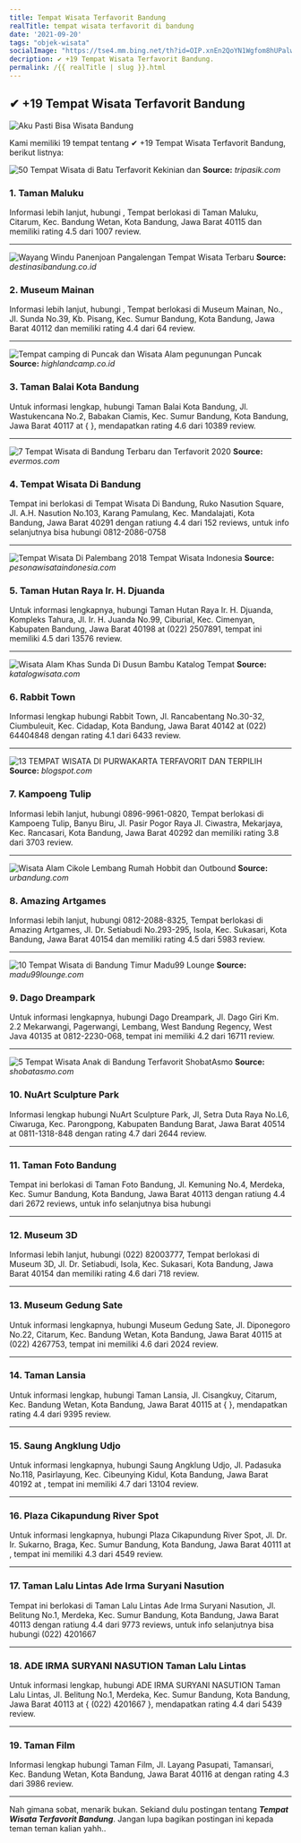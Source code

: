 ```yaml
---
title: Tempat Wisata Terfavorit Bandung
realTitle: tempat wisata terfavorit di bandung
date: '2021-09-20'
tags: "objek-wisata"
socialImage: "https://tse4.mm.bing.net/th?id=OIP.xnEn2QoYN1Wgfom8hUPalwAAAA&amp;pid=15.1"
decription: ✔ +19 Tempat Wisata Terfavorit Bandung.
permalink: /{{ realTitle | slug }}.html
---
```


## ✔ +19 Tempat Wisata Terfavorit Bandung

![Aku Pasti Bisa Wisata Bandung](https://2.bp.blogspot.com/-RgKEESd2glM/UcVMouz93HI/AAAAAAAAAdg/Cq_l-pKyonM/s1600/teropong.jpg)



Kami memiliki 19 tempat tentang ✔ +19 Tempat Wisata Terfavorit Bandung, berikut listnya:



![50 Tempat Wisata di Batu Terfavorit Kekinian dan ](https://tse1.mm.bing.net/th?id=OIP.dq0Csh3LnntzpUaTR_JzsAHaHP&amp;pid=15.1)
**Source:** _tripasik.com_


### 1. Taman Maluku



Informasi lebih lanjut, hubungi , Tempat berlokasi di Taman Maluku, Citarum, Kec. Bandung Wetan, Kota Bandung, Jawa Barat 40115 dan memiliki rating 4.5 dari 1007 review.

---


![Wayang Windu Panenjoan Pangalengan Tempat Wisata Terbaru ](https://tse3.mm.bing.net/th?id=OIP.oSIAvIHvA2s1jN2snS4B9QHaHa&amp;pid=15.1)
**Source:** _destinasibandung.co.id_


### 2. Museum Mainan



Informasi lebih lanjut, hubungi , Tempat berlokasi di Museum Mainan, No., Jl. Sunda No.39, Kb. Pisang, Kec. Sumur Bandung, Kota Bandung, Jawa Barat 40112 dan memiliki rating 4.4 dari 64 review.

---


![Tempat camping di Puncak dan Wisata Alam pegunungan Puncak](https://tse4.mm.bing.net/th?id=OIP.kboL6LpY1N2aAcBG0tHguAHaEc&amp;pid=15.1)
**Source:** _highlandcamp.co.id_


### 3. Taman Balai Kota Bandung



Untuk informasi lengkap, hubungi Taman Balai Kota Bandung, Jl. Wastukencana No.2, Babakan Ciamis, Kec. Sumur Bandung, Kota Bandung, Jawa Barat 40117 at {  }, mendapatkan rating 4.6 dari 10389 review.

---


![7 Tempat Wisata di Bandung Terbaru dan Terfavorit 2020](https://tse3.mm.bing.net/th?id=OIP.6HmFXrvClbGrUtoHcsHaQgAAAA&amp;pid=15.1)
**Source:** _evermos.com_


### 4. Tempat Wisata Di Bandung



Tempat ini berlokasi di Tempat Wisata Di Bandung, Ruko Nasution Square, Jl. A.H. Nasution No.103, Karang Pamulang, Kec. Mandalajati, Kota Bandung, Jawa Barat 40291 dengan ratiung 4.4 dari 152 reviews, untuk info selanjutnya bisa hubungi 0812-2086-0758

---


![Tempat Wisata Di Palembang 2018  Tempat Wisata Indonesia](https://tse3.mm.bing.net/th?id=OIP.9N47SrnV9WgE8xPSIVmD3QHaHa&amp;pid=15.1)
**Source:** _pesonawisataindonesia.com_


### 5. Taman Hutan Raya Ir. H. Djuanda



Untuk informasi lengkapnya, hubungi Taman Hutan Raya Ir. H. Djuanda, Kompleks Tahura, Jl. Ir. H. Juanda No.99, Ciburial, Kec. Cimenyan, Kabupaten Bandung, Jawa Barat 40198 at (022) 2507891, tempat ini memiliki 4.5 dari 13576 review.

---


![Wisata Alam Khas Sunda Di Dusun Bambu  Katalog Tempat ](https://tse1.mm.bing.net/th?id=OIP.5EHERp5gIu2dZnHGoahi6gHaFj&amp;pid=15.1)
**Source:** _katalogwisata.com_


### 6. Rabbit Town



Informasi lengkap hubungi Rabbit Town, Jl. Rancabentang No.30-32, Ciumbuleuit, Kec. Cidadap, Kota Bandung, Jawa Barat 40142 at (022) 64404848 dengan rating 4.1 dari 6433 review.

---


![13 TEMPAT WISATA DI PURWAKARTA TERFAVORIT DAN TERPILIH ](https://tse3.mm.bing.net/th?id=OIP.HrSaWMlfOGtSL-1ZedXOZAHaE7&amp;pid=15.1)
**Source:** _blogspot.com_


### 7. Kampoeng Tulip



Informasi lebih lanjut, hubungi 0896-9961-0820, Tempat berlokasi di Kampoeng Tulip, Banyu Biru, Jl. Pasir Pogor Raya Jl. Ciwastra, Mekarjaya, Kec. Rancasari, Kota Bandung, Jawa Barat 40292 dan memiliki rating 3.8 dari 3703 review.

---


![Wisata Alam Cikole Lembang  Rumah Hobbit dan Outbound](https://tse1.mm.bing.net/th?id=OIP.dFUgQjrHq5M3aulusRq3ZAHaEW&amp;pid=15.1)
**Source:** _urbandung.com_


### 8. Amazing Artgames



Informasi lebih lanjut, hubungi 0812-2088-8325, Tempat berlokasi di Amazing Artgames, Jl. Dr. Setiabudi No.293-295, Isola, Kec. Sukasari, Kota Bandung, Jawa Barat 40154 dan memiliki rating 4.5 dari 5983 review.

---


![10 Tempat Wisata di Bandung Timur  Madu99 Lounge](https://tse2.mm.bing.net/th?id=OIP.gCLMxxdrL7BaH_MYzcte9wHaHa&amp;pid=15.1)
**Source:** _madu99lounge.com_


### 9. Dago Dreampark



Untuk informasi lengkapnya, hubungi Dago Dreampark, Jl. Dago Giri Km. 2.2 Mekarwangi, Pagerwangi, Lembang, West Bandung Regency, West Java 40135 at 0812-2230-068, tempat ini memiliki 4.2 dari 16711 review.

---


![5 Tempat Wisata Anak di Bandung Terfavorit  ShobatAsmo](https://tse4.mm.bing.net/th?id=OIP.jiaoFVNm-sbNYoafwWE5twAAAA&amp;pid=15.1)
**Source:** _shobatasmo.com_


### 10. NuArt Sculpture Park



Informasi lengkap hubungi NuArt Sculpture Park, Jl, Setra Duta Raya No.L6, Ciwaruga, Kec. Parongpong, Kabupaten Bandung Barat, Jawa Barat 40514 at 0811-1318-848 dengan rating 4.7 dari 2644 review.

---


### 11. Taman Foto Bandung



Tempat ini berlokasi di Taman Foto Bandung, Jl. Kemuning No.4, Merdeka, Kec. Sumur Bandung, Kota Bandung, Jawa Barat 40113 dengan ratiung 4.4 dari 2672 reviews, untuk info selanjutnya bisa hubungi 

---


### 12. Museum 3D



Informasi lebih lanjut, hubungi (022) 82003777, Tempat berlokasi di Museum 3D, Jl. Dr. Setiabudi, Isola, Kec. Sukasari, Kota Bandung, Jawa Barat 40154 dan memiliki rating 4.6 dari 718 review.

---


### 13. Museum Gedung Sate



Untuk informasi lengkapnya, hubungi Museum Gedung Sate, Jl. Diponegoro No.22, Citarum, Kec. Bandung Wetan, Kota Bandung, Jawa Barat 40115 at (022) 4267753, tempat ini memiliki 4.6 dari 2024 review.

---


### 14. Taman Lansia



Untuk informasi lengkap, hubungi Taman Lansia, Jl. Cisangkuy, Citarum, Kec. Bandung Wetan, Kota Bandung, Jawa Barat 40115 at {  }, mendapatkan rating 4.4 dari 9395 review.

---


### 15. Saung Angklung Udjo



Untuk informasi lengkapnya, hubungi Saung Angklung Udjo, Jl. Padasuka No.118, Pasirlayung, Kec. Cibeunying Kidul, Kota Bandung, Jawa Barat 40192 at , tempat ini memiliki 4.7 dari 13104 review.

---


### 16. Plaza Cikapundung River Spot



Untuk informasi lengkapnya, hubungi Plaza Cikapundung River Spot, Jl. Dr. Ir. Sukarno, Braga, Kec. Sumur Bandung, Kota Bandung, Jawa Barat 40111 at , tempat ini memiliki 4.3 dari 4549 review.

---


### 17. Taman Lalu Lintas Ade Irma Suryani Nasution



Tempat ini berlokasi di Taman Lalu Lintas Ade Irma Suryani Nasution, Jl. Belitung No.1, Merdeka, Kec. Sumur Bandung, Kota Bandung, Jawa Barat 40113 dengan ratiung 4.4 dari 9773 reviews, untuk info selanjutnya bisa hubungi (022) 4201667

---


### 18. ADE IRMA SURYANI NASUTION Taman Lalu Lintas



Untuk informasi lengkap, hubungi ADE IRMA SURYANI NASUTION Taman Lalu Lintas, Jl. Belitung No.1, Merdeka, Kec. Sumur Bandung, Kota Bandung, Jawa Barat 40113 at { (022) 4201667 }, mendapatkan rating 4.4 dari 5439 review.

---


### 19. Taman Film



Informasi lengkap hubungi Taman Film, Jl. Layang Pasupati, Tamansari, Kec. Bandung Wetan, Kota Bandung, Jawa Barat 40116 at  dengan rating 4.3 dari 3986 review.

---









Nah gimana sobat, menarik bukan. Sekiand dulu postingan tentang ***Tempat Wisata Terfavorit Bandung***. Jangan lupa bagikan postingan ini kepada teman teman kalian yahh..
